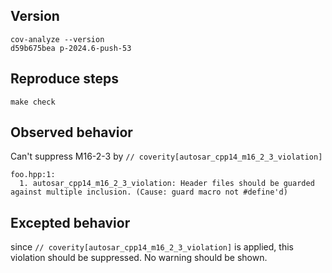 ## Version

```shell
cov-analyze --version
d59b675bea p-2024.6-push-53
```

## Reproduce steps

```shell
make check
```

## Observed behavior

Can't suppress M16-2-3 by `// coverity[autosar_cpp14_m16_2_3_violation]`

```shell
foo.hpp:1:
  1. autosar_cpp14_m16_2_3_violation: Header files should be guarded against multiple inclusion. (Cause: guard macro not #define'd)
```

## Excepted behavior

since `// coverity[autosar_cpp14_m16_2_3_violation]` is applied, this violation should be suppressed. No warning should be shown.
